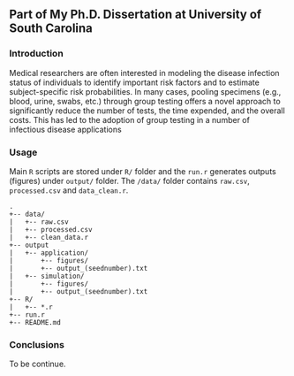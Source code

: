## Part of My Ph.D. Dissertation at University of South Carolina

### Introduction
Medical researchers are often interested in modeling the disease infection status of individuals to identify important risk factors and to estimate subject-specific risk probabilities. In many cases, pooling specimens (e.g., blood, urine, swabs, etc.) through group testing offers a novel approach to significantly reduce the number of tests, the time expended, and the overall costs. This has led to the adoption of group testing in a number of infectious disease applications

### Usage
Main `R` scripts are stored under `R/` folder and the `run.r` generates outputs (figures) under `output/` folder. The `/data/` folder contains `raw.csv`, `processed.csv` and `data_clean.r`. 

```
.
+-- data/
|   +-- raw.csv
|   +-- processed.csv
|   +-- clean_data.r
+-- output
|   +-- application/
|       +-- figures/
|       +-- output_(seednumber).txt
|   +-- simulation/
|       +-- figures/
|       +-- output_(seednumber).txt
+-- R/
|   +-- *.r
+-- run.r
+-- README.md
```

### Conclusions
To be continue. 